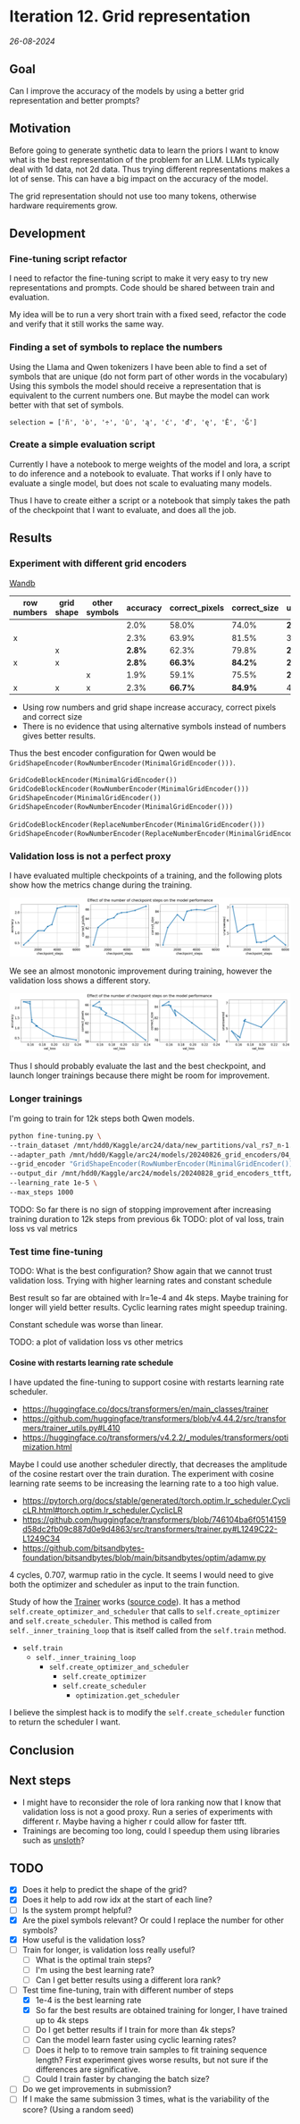 # Iteration 12. Grid representation

_26-08-2024_

## Goal

Can I improve the accuracy of the models by using a better grid representation and better prompts?

## Motivation

Before going to generate synthetic data to learn the priors I want to know what is the best representation
of the problem for an LLM. LLMs typically deal with 1d data, not 2d data. Thus trying different representations
makes a lot of sense. This can have a big impact on the accuracy of the model.

The grid representation should not use too many tokens, otherwise hardware requirements grow.

## Development

### Fine-tuning script refactor

I need to refactor the fine-tuning script to make it very easy to try new representations and prompts.
Code should be shared between train and evaluation.

My idea will be to run a very short train with a fixed seed, refactor the code and verify that it still works the same way.

### Finding a set of symbols to replace the numbers

Using the Llama and Qwen tokenizers I have been able to find a set of symbols that are unique (do not form part of other words in the vocabulary)
Using this symbols the model should receive a representation that is equivalent to the current numbers one.
But maybe the model can work better with that set of symbols.

```
selection = ['ñ', 'ò', '÷', 'û', 'ą', 'ć', 'ď', 'ę', 'Ě', 'Ğ']
```

### Create a simple evaluation script

Currently I have a notebook to merge weights of the model and lora, a script to do inference and a notebook
to evaluate. That works if I only have to evaluate a single model, but does not scale to evaluating many models.

Thus I have to create either a script or a notebook that simply takes the path of the checkpoint
that I want to evaluate, and does all the job.

## Results

### Experiment with different grid encoders

[Wandb](https://wandb.ai/guillermobarbadillo/20240826_grid_encoders?nw=nwuserguillermobarbadillo)

| row numbers | grid shape  | other symbols | accuracy | correct_pixels | correct_size | unanswered |
|-------------|-------------|---------------|----------|----------------|--------------|------------|
|             |             |               | 2.0%     | 58.0%          | 74.0%        | **2.2%**   |
| x           |             |               | 2.3%     | 63.9%          | 81.5%        | 3.4%       |
|             | x           |               | **2.8%** | 62.3%          | 79.8%        | **2.8%**   |
| x           | x           |               | **2.8%** | **66.3%**      | **84.2%**    | **2.8%**   |
|             |             | x             | 1.9%     | 59.1%          | 75.5%        | **2.4%**   |
| x           | x           | x             | 2.3%     | **66.7%**      | **84.9%**    | 4.1%       |

- Using row numbers and grid shape increase accuracy, correct pixels and correct size
- There is no evidence that using alternative symbols instead of numbers gives better results.

Thus the best encoder configuration for Qwen would be `GridShapeEncoder(RowNumberEncoder(MinimalGridEncoder()))`.

```
GridCodeBlockEncoder(MinimalGridEncoder())
GridCodeBlockEncoder(RowNumberEncoder(MinimalGridEncoder()))
GridShapeEncoder(MinimalGridEncoder())
GridShapeEncoder(RowNumberEncoder(MinimalGridEncoder()))

GridCodeBlockEncoder(ReplaceNumberEncoder(MinimalGridEncoder()))
GridShapeEncoder(RowNumberEncoder(ReplaceNumberEncoder(MinimalGridEncoder())))
```

### Validation loss is not a perfect proxy

I have evaluated multiple checkpoints of a training, and the following plots show how the metrics change during the training.

![](res/2024-08-28-17-31-07.png)

We see an almost monotonic improvement during training, however the validation loss shows a different story.

![](res/2024-08-28-17-31-58.png)

Thus I should probably evaluate the last and the best checkpoint, and launch longer trainings because there might be room for improvement.

### Longer trainings

I'm going to train for 12k steps both Qwen models.

```bash
python fine-tuning.py \
--train_dataset /mnt/hdd0/Kaggle/arc24/data/new_partitions/val_rs7_n-1.json \
--adapter_path /mnt/hdd0/Kaggle/arc24/models/20240826_grid_encoders/04_row-number-and-grid-shape_Qwen2-0.5B-Instruct_lr1e-4_r32_6e3steps/checkpoint-6000/ \
--grid_encoder "GridShapeEncoder(RowNumberEncoder(MinimalGridEncoder()))" \
--output_dir /mnt/hdd0/Kaggle/arc24/models/20240828_grid_encoders_ttft/01_shape-and-number_Qwen2-0.5B-Instruct_lr1e-5_r32_1e3steps \
--learning_rate 1e-5 \
--max_steps 1000
```
TODO: So far there is no sign of stopping improvement after increasing training duration to 12k steps from previous 6k
TODO: plot of val loss, train loss vs val metrics

### Test time fine-tuning

TODO: What is the best configuration? Show again that we cannot trust validation loss. Trying with higher learning rates and constant schedule

Best result so far are obtained with lr=1e-4 and 4k steps. Maybe training for longer will yield better results.
Cyclic learning rates might speedup training.

Constant schedule was worse than linear.

TODO: a plot of validation loss vs other metrics

#### Cosine with restarts learning rate schedule

I have updated the fine-tuning to support cosine with restarts learning rate scheduler.

- https://huggingface.co/docs/transformers/en/main_classes/trainer
- https://github.com/huggingface/transformers/blob/v4.44.2/src/transformers/trainer_utils.py#L410
- https://huggingface.co/transformers/v4.2.2/_modules/transformers/optimization.html

Maybe I could use another scheduler directly, that decreases the amplitude of the cosine restart
over the train duration. The experiment with cosine learning rate seems to be increasing the learning rate to a too high value.

- https://pytorch.org/docs/stable/generated/torch.optim.lr_scheduler.CyclicLR.html#torch.optim.lr_scheduler.CyclicLR
- https://github.com/huggingface/transformers/blob/746104ba6f0514159d58dc2fb09c887d0e9d4863/src/transformers/trainer.py#L1249C22-L1249C34
- https://github.com/bitsandbytes-foundation/bitsandbytes/blob/main/bitsandbytes/optim/adamw.py

4 cycles, 0.707, warmup ratio in the cycle.
It seems I would need to give both the optimizer and scheduler as input to the train function.

Study of how the [Trainer](https://huggingface.co/docs/transformers/en/main_classes/trainer#trainer) works ([source code](https://github.com/huggingface/transformers/blob/746104ba6f0514159d58dc2fb09c887d0e9d4863/src/transformers/trainer.py#L289)). It has a method `self.create_optimizer_and_scheduler` that calls to `self.create_optimizer` and `self.create_scheduler`. This method is called from `self._inner_training_loop` that is itself called from the `self.train` method.

- `self.train`
  - `self._inner_training_loop`
    - `self.create_optimizer_and_scheduler`
      - `self.create_optimizer`
      - `self.create_scheduler`
        - `optimization.get_scheduler`

I believe the simplest hack is to modify the `self.create_scheduler` function to return the scheduler I want.

## Conclusion

## Next steps

- I might have to reconsider the role of lora ranking now that I know that validation loss is not a good proxy.
  Run a series of experiments with different r. Maybe having a higher r could allow for faster ttft.
- Trainings are becoming too long, could I speedup them using libraries such as [unsloth](https://github.com/unslothai/unsloth)?

## TODO

- [x] Does it help to predict the shape of the grid?
- [x] Does it help to add row idx at the start of each line?
- [ ] Is the system prompt helpful?
- [x] Are the pixel symbols relevant? Or could I replace the number for other symbols?
- [x] How useful is the validation loss?
- [ ] Train for longer, is validation loss really useful?
  - [ ] What is the optimal train steps?
  - [ ] I'm using the best learning rate?
  - [ ] Can I get better results using a different lora rank?
- [ ] Test time fine-tuning, train with different number of steps
  - [x] 1e-4 is the best learning rate
  - [x] So far the best results are obtained training for longer, I have trained up to 4k steps
  - [ ] Do I get better results if I train for more than 4k steps?
  - [ ] Can the model learn faster using cyclic learning rates?
  - [ ] Does it help to to remove train samples to fit training sequence length? First experiment gives worse results, but not sure if the differences are significative.
  - [ ] Could I train faster by changing the batch size?
- [ ] Do we get improvements in submission?
- [ ] If I make the same submission 3 times, what is the variability of the score? (Using a random seed)
